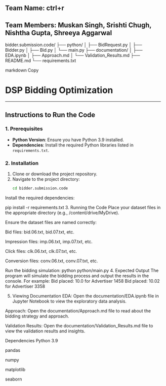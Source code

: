 ## Team Name: ctrl+r
## Team Members: Muskan Singh, Srishti Chugh, Nishtha Gupta, Shreeya Aggarwal


bidder.submission.code/
├── python/
│   ├── BidRequest.py
│   ├── Bidder.py
│   ├── Bid.py
│   └── main.py
├── documentation/
│   ├── EDA.ipynb
│   ├── Approach.md
│   └── Validation_Results.md
├── README.md
└── requirements.txt

markdown
Copy
# DSP Bidding Optimization



---

## **Instructions to Run the Code**

### **1. Prerequisites**
- **Python Version**: Ensure you have Python 3.9 installed.
- **Dependencies**: Install the required Python libraries listed in `requirements.txt`.

### **2. Installation**
1. Clone or download the project repository.
2. Navigate to the project directory:
   ```bash
   cd bidder.submission.code
Install the required dependencies:

pip install -r requirements.txt
3. Running the Code
Place your dataset files in the appropriate directory (e.g., /content/drive/MyDrive).

Ensure the dataset files are named correctly:

Bid files: bid.06.txt, bid.07.txt, etc.

Impression files: imp.06.txt, imp.07.txt, etc.

Click files: clk.06.txt, clk.07.txt, etc.

Conversion files: conv.06.txt, conv.07.txt, etc.

Run the bidding simulation:
python python/main.py
4. Expected Output
The program will simulate the bidding process and output the results in the console. For example:
Bid placed: 10.0 for Advertiser 1458
Bid placed: 10.02 for Advertiser 3358


5. Viewing Documentation
EDA: Open the documentation/EDA.ipynb file in Jupyter Notebook to view the exploratory data analysis.

Approach: Open the documentation/Approach.md file to read about the bidding strategy and approach.

Validation Results: Open the documentation/Validation_Results.md file to view the validation results and insights.

Dependencies
Python 3.9

pandas

numpy

matplotlib

seaborn
